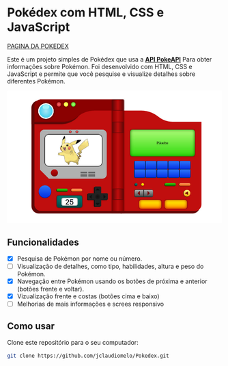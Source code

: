 # Pokédex com HTML, CSS e JavaScript


[PAGINA DA POKEDEX](https://jclaudiomelo.github.io/Pokedex/)

Este é um projeto simples de Pokédex que usa a  **[API PokeAPI](https://pokeapi.co/)** 
Para obter informações sobre Pokémon. Foi desenvolvido com HTML, CSS e JavaScript e permite que você pesquise e visualize detalhes sobre diferentes Pokémon.

![Screenshot](https://github.com/jclaudiomelo/Pokedex/blob/main/ASSETS/img/prev.jpeg)

## Funcionalidades

- [x] Pesquisa de Pokémon por nome ou número.
- [ ]  Visualização de detalhes, como tipo, habilidades, altura e peso do Pokémon. 
- [x]  Navegação entre Pokémon usando os botões de próxima e anterior (botões frente e voltar).
- [x]  Vizualização frente e costas (botões cima e baixo)
- [ ]  Melhorias de mais informações e screes responsivo

## Como usar

Clone este repositório para o seu computador:

```bash
git clone https://github.com/jclaudiomelo/Pokedex.git

